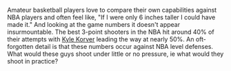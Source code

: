 Amateur basketball players love to compare their own capabilities against NBA players and often feel like, "If I were only 6 inches taller I could have made it."  And looking at the game numbers it doesn't appear insurmountable.  The best 3-point shooters in the NBA hit around 40% of their attempts with [Kyle Korver](http://espn.go.com/nba/player/stats/_/id/2011/kyle-korver) leading the way at nearly 50%.  An oft-forgotten detail is that these numbers occur against NBA level defenses.  What would these guys shoot under little or no pressure, ie what would they shoot in practice?

